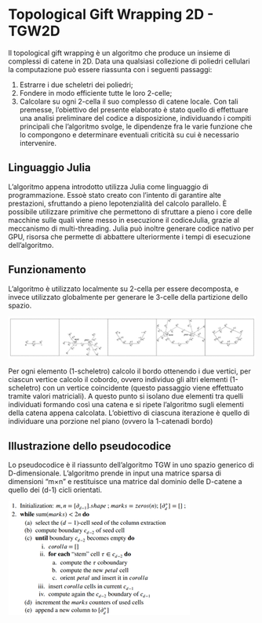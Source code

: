 # Topological Gift Wrapping 2D - TGW2D

Il topological gift wrapping è un algoritmo che produce un insieme di complessi di catene in 2D. 
Data una qualsiasi collezione di poliedri cellulari la computazione può essere riassunta con i
seguenti passaggi:
1. Estrarre i due scheletri dei poliedri;
2. Fondere in modo efficiente tutte le loro 2-celle;
3. Calcolare su ogni 2-cella il suo complesso di catene locale.
Con tali premesse, l’obiettivo del presente elaborato è stato quello di effettuare una
analisi preliminare del codice a disposizione, individuando i compiti principali che
l’algoritmo svolge, le dipendenze fra le varie funzione che lo compongono e determinare 
eventuali criticità su cui è necessario intervenire.

## Linguaggio Julia

L’algoritmo appena introdotto utilizza Julia come linguaggio di programmazione. Essoè
stato creato con l’intento di garantire alte prestazioni, sfruttando a pieno lepotenzialità 
del calcolo parallelo. È possibile utilizzare primitive che permettono di sfruttare a pieno
i core delle macchine sulle quali viene messo in esecuzione il codiceJulia, grazie al 
meccanismo di multi-threading.
Julia può inoltre generare codice nativo per GPU, risorsa che permette di abbattere
ulteriormente i tempi di esecuzione dell’algoritmo.

## Funzionamento

L’algoritmo è utilizzato localmente su 2-cella per essere decomposta, e invece utilizzato 
globalmente per generare le 3-celle della partizione dello spazio.

![Cycle Extraction](CycleExtraction.png)

Per ogni elemento (1-scheletro) calcolo il bordo ottenendo i due vertici, per ciascun
vertice calcolo il cobordo, ovvero individuo gli altri elementi (1-scheletro) con un vertice 
coincidente (questo passaggio viene effettuato tramite valori matriciali). A questo punto 
si isolano due elementi tra quelli individuati formando così una catena e si ripete 
l’algoritmo sugli elementi della catena appena calcolata. L’obiettivo di ciascuna
iterazione è quello di individuare una porzione nel piano (ovvero la 1-catenadi bordo)

## Illustrazione dello pseudocodice

Lo pseudocodice è il riassunto dell’algoritmo TGW in uno spazio generico
di D-dimensionale.
L’algoritmo prende in input una matrice sparsa di dimensioni “m×n” e restituisce una
matrice dal dominio delle D-catene a quello dei (d-1) cicli orientati.

![pseudocode](Pseudocode.png)